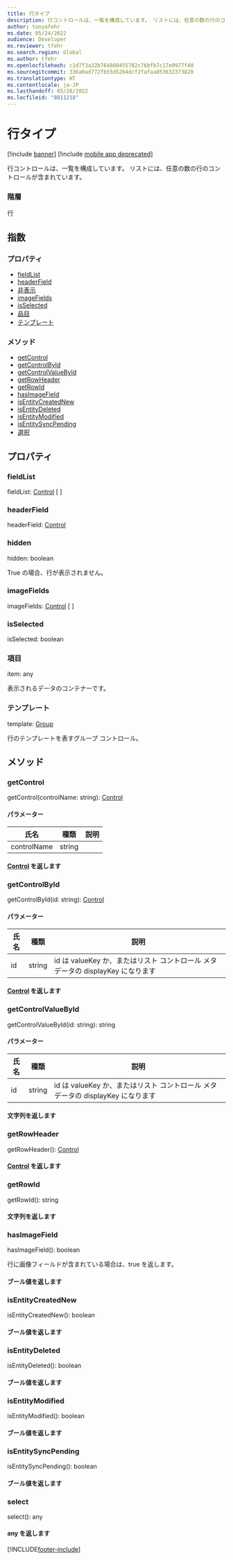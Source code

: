 ```yaml
---
title: 行タイプ
description: 行コントロールは、一覧を構成しています。 リストには、任意の数の行のコントロールが含まれています。
author: tonyafehr
ms.date: 05/24/2022
audience: Developer
ms.reviewer: tfehr
ms.search.region: Global
ms.author: tfehr
ms.openlocfilehash: c1d7f3a32b764860455782c76bfb7c17e0977f40
ms.sourcegitcommit: 336a0ad772fb55d52b4dcf2fafaa853632373820
ms.translationtype: HT
ms.contentlocale: ja-JP
ms.lasthandoff: 05/28/2022
ms.locfileid: "8811218"
---
```

# <a name="row-type"></a>行タイプ

[!include [banner](../../../../includes/banner.md)]
[!include [mobile app deprecated](../../../../includes/mobile-app-deprecation-banner.md)]

行コントロールは、一覧を構成しています。 リストには、任意の数の行のコントロールが含まれています。

### <a name="hierarchy"></a>階層

行 <br>

## <a name="index"></a>指数

### <a name="properties"></a>プロパティ

* [fieldList](view-model-control-list-ilist-irow.md#fieldlist)
* [headerField](view-model-control-list-ilist-irow.md#headerfield)
* [非表示](view-model-control-list-ilist-irow.md#hidden)
* [imageFields](view-model-control-list-ilist-irow.md#imagefields)
* [isSelected](view-model-control-list-ilist-irow.md#isselected)
* [品目](view-model-control-list-ilist-irow.md#item)
* [テンプレート](view-model-control-list-ilist-irow.md#template)

### <a name="methods"></a>メソッド

* [getControl](view-model-control-list-ilist-irow.md#getcontrol)
* [getControlById](view-model-control-list-ilist-irow.md#getcontrolbyid)
* [getControlValueById](view-model-control-list-ilist-irow.md#getcontrolvaluebyid)
* [getRowHeader](view-model-control-list-ilist-irow.md#getrowheader)
* [getRowId](view-model-control-list-ilist-irow.md#getrowid)
* [hasImageField](view-model-control-list-ilist-irow.md#hasimagefield)
* [isEntityCreatedNew](view-model-control-list-ilist-irow.md#isentitycreatednew)
* [isEntityDeleted](view-model-control-list-ilist-irow.md#isentitydeleted)
* [isEntityModified](view-model-control-list-ilist-irow.md#isentitymodified)
* [isEntitySyncPending](view-model-control-list-ilist-irow.md#isentitysyncpending)
* [選択](view-model-control-list-ilist-irow.md#select)

## <a name="properties"></a>プロパティ

### <a name="fieldlist"></a>fieldList

fieldList: [Control](view-model-control-basecontrol-icontrol-icontrol.md) [ ]




### <a name="headerfield"></a>headerField

headerField: [Control](view-model-control-basecontrol-icontrol-icontrol.md)




### <a name="hidden"></a>hidden

hidden: boolean

True の場合、行が表示されません。


### <a name="imagefields"></a>imageFields

imageFields: [Control](view-model-control-basecontrol-icontrol-icontrol.md) [ ]




### <a name="isselected"></a>isSelected

isSelected: boolean




### <a name="item"></a>項目

item: any

表示されるデータのコンテナーです。


### <a name="template"></a>テンプレート

template: [Group](view-model-control-group-igroup-igroup.md)

行のテンプレートを表すグループ コントロール。


## <a name="methods"></a>メソッド

### <a name="getcontrol"></a>getControl


getControl(controlName: string): [Control](view-model-control-basecontrol-icontrol-icontrol.md)




#### <a name="parameters"></a>パラメーター

| 氏名 | 種類 | 説明 |
| ---- | ---- | ----------- |
| controlName|string||

#### <a name="returns-control"></a>[Control](view-model-control-basecontrol-icontrol-icontrol.md) を返します

### <a name="getcontrolbyid"></a>getControlById


getControlById(id: string): [Control](view-model-control-basecontrol-icontrol-icontrol.md)




#### <a name="parameters"></a>パラメーター

| 氏名 | 種類 | 説明 |
| ---- | ---- | ----------- |
| id|string|id は valueKey か、またはリスト コントロール メタデータの displayKey になります|

#### <a name="returns-control"></a>[Control](view-model-control-basecontrol-icontrol-icontrol.md) を返します

### <a name="getcontrolvaluebyid"></a>getControlValueById


getControlValueById(id: string): string




#### <a name="parameters"></a>パラメーター

| 氏名 | 種類 | 説明 |
| ---- | ---- | ----------- |
| id|string|id は valueKey か、またはリスト コントロール メタデータの displayKey になります|

#### <a name="returns-string"></a>文字列を返します

### <a name="getrowheader"></a>getRowHeader


getRowHeader(): [Control](view-model-control-basecontrol-icontrol-icontrol.md)



#### <a name="returns-control"></a>[Control](view-model-control-basecontrol-icontrol-icontrol.md) を返します

### <a name="getrowid"></a>getRowId


getRowId(): string



#### <a name="returns-string"></a>文字列を返します

### <a name="hasimagefield"></a>hasImageField


hasImageField(): boolean

行に画像フィールドが含まれている場合は、true を返します。

#### <a name="returns-boolean"></a>ブール値を返します



### <a name="isentitycreatednew"></a>isEntityCreatedNew


isEntityCreatedNew(): boolean



#### <a name="returns-boolean"></a>ブール値を返します

### <a name="isentitydeleted"></a>isEntityDeleted


isEntityDeleted(): boolean



#### <a name="returns-boolean"></a>ブール値を返します

### <a name="isentitymodified"></a>isEntityModified


isEntityModified(): boolean



#### <a name="returns-boolean"></a>ブール値を返します

### <a name="isentitysyncpending"></a>isEntitySyncPending


isEntitySyncPending(): boolean



#### <a name="returns-boolean"></a>ブール値を返します

### <a name="select"></a>select


select(): any



#### <a name="returns-any"></a>any を返します


[!INCLUDE[footer-include](../../../../../../includes/footer-banner.md)]
